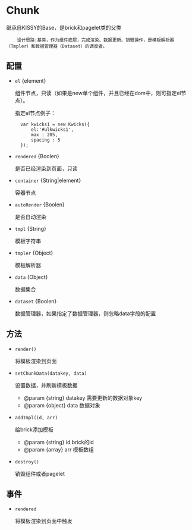 # Chunk

继承自KISSY的Base，是brick和pagelet类的父类


        设计思路:基类，作为组件底层，完成渲染、数据更新、销毁操作，是模板解析器（Tmpler）和数据管理器（Dataset）的调度者。

## 配置

* `el` {element}

    组件节点，只读（如果是new单个组件，并且已经在dom中，则可指定el节点）。

    指定el节点例子：

        var kwicks1 = new Kwicks({
            el:'#ulkwicks1',
            max : 205,
            spacing : 5
        });


* `rendered` {Boolen}

    是否已经渲染到页面，只读

* `container` {String|element}

    容器节点

* `autoRender` {Boolen}

    是否自动渲染

* `tmpl` {String}

    模板字符串

* `tmpler` {Object}

    模板解析器

* `data` {Object}

    数据集合

* `dataset` {Boolen}

    数据管理器，如果指定了数据管理器，则忽略data字段的配置



## 方法

* `render()`

    将模板渲染到页面

* `setChunkData(datakey, data)`

    设置数据，并刷新模板数据

    * @param {string} datakey 需要更新的数据对象key
    * @param {object} data    数据对象

* `addTmpl(id, arr)`

    给brick添加模板

    * @param {string} id  brick的id
    * @param {array} arr 模板数组

* `destroy()`

    销毁组件或者pagelet


## 事件

* `rendered`

    将模板渲染到页面中触发





